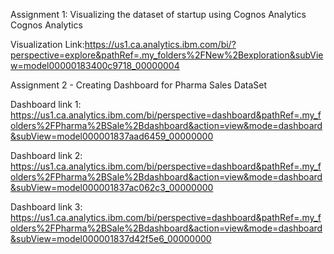 Assignment 1: Visualizing the dataset of startup using Cognos Analytics Cognos Analytics 

Visualization Link:https://us1.ca.analytics.ibm.com/bi/?perspective=explore&pathRef=.my_folders%2FNew%2Bexploration&subView=model00000183400c9718_00000004

Assignment 2 - Creating Dashboard for Pharma Sales DataSet 

Dashboard link 1: https://us1.ca.analytics.ibm.com/bi/perspective=dashboard&pathRef=.my_folders%2FPharma%2BSale%2Bdashboard&action=view&mode=dashboard&subView=model000001837aad6459_00000000

Dashboard link 2:
https://us1.ca.analytics.ibm.com/bi/perspective=dashboard&pathRef=.my_folders%2FPharma%2BSale%2Bdashboard&action=view&mode=dashboard&subView=model000001837ac062c3_00000000

Dashboard link 3:
https://us1.ca.analytics.ibm.com/bi/perspective=dashboard&pathRef=.my_folders%2FPharma%2BSale%2Bdashboard&action=view&mode=dashboard&subView=model000001837d42f5e6_00000000
